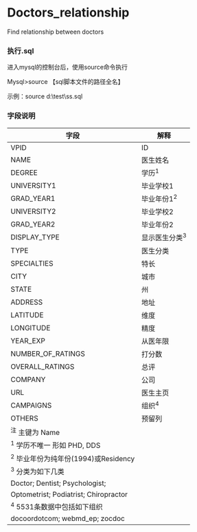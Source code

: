 # Doctors_relationship
Find relationship between doctors

### 执行.sql

进入mysql的控制台后，使用source命令执行

Mysql>source 【sql脚本文件的路径全名】

示例：source d:\test\ss.sql


### 字段说明
 字段      | 解释     
 ---------- | -----------  
 VPID             | ID     
 NAME             |医生姓名     
 DEGREE           | 学历<sup>1</sup>     
 UNIVERSITY1       | 毕业学校1     
 GRAD_YEAR1        | 毕业年份1<sup>2</sup>    
 UNIVERSITY2       | 毕业学校2     
 GRAD_YEAR2        | 毕业年份2  
 DISPLAY_TYPE     | 显示医生分类<sup>3</sup>
 TYPE             | 医生分类     
 SPECIALTIES      | 特长     
 CITY             | 城市     
 STATE            | 州     
 ADDRESS          | 地址     
 LATITUDE         | 维度     
 LONGITUDE        | 精度     
 YEAR_EXP         | 从医年限     
 NUMBER_OF_RATINGS| 打分数     
 OVERALL_RATINGS  | 总评     
 COMPANY          | 公司     
 URL              | 医生主页     
 CAMPAIGNS        | 组织<sup>4</sup>     
 OTHERS           | 预留列     
 <sup>注</sup> 主键为 Name|
 <sup>1</sup> 学历不唯一 形如 PHD, DDS |
 <sup>2</sup> 毕业年份为纯年份(1994)或Residency|
 <sup>3</sup> 分类为如下几类|
 Doctor; Dentist; Psychologist;|
 Optometrist; Podiatrist; Chiropractor|
<sup>4</sup> 5531条数据中包括如下组织|
docoordotcom; webmd_ep; zocdoc|

